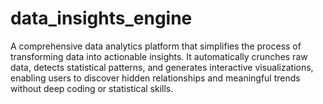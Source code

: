 # data_insights_engine
A comprehensive data analytics platform that simplifies the process of transforming data into actionable insights. It automatically crunches raw data, detects statistical patterns, and generates interactive visualizations, enabling users to discover hidden relationships and meaningful trends without deep coding or statistical skills.
